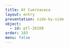 ```yaml
---
title: At Cuernavaca
layout: entry
presentation: side-by-side
object:
  - id: ptl-26160
order: 103
menu: false
---
```






